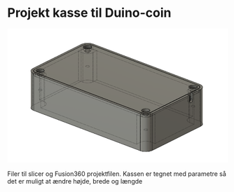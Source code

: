 # Projekt kasse til Duino-coin
![alt text](https://github.com/Mowglli/Projekt_kasse_duinocoin/blob/main/laddekasse_ebits.PNG)

Filer til slicer og Fusion360 projektfilen. Kassen er tegnet med parametre så det er muligt at ændre højde, brede og længde

